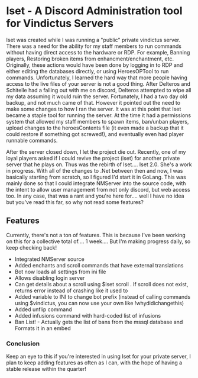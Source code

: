 # Iset - A Discord Administration tool for Vindictus Servers

Iset was created while I was running a "public" private vindictus server. There was a need for the ability for my staff members to run commands without having direct access to the hardware or RDP. For example, Banning players, Restoring broken items from enhancment/enchantment, etc. Originally, these actions would have been done by logging in to RDP and either editing the databases directly, or using HeroesOPTool to run commands. Unfortunately, I learned the hard way that more people having access to the live files of your server is not a good thing. After Delteros and Schitelle had a falling out with me on discord, Delteros attempted to wipe all my data assuming it would ruin the server. Fortunately, I had a two day old backup, and not much came of that. However it pointed out the need to make some changes to how I ran the server. It was at this point that Iset became a staple tool for running the server. At the time it had a permissions system that allowed my staff members to spawn items, ban/unban players, upload changes to the heroesContents file (it even made a backup that it could restore if something got screwed!), and eventually even had player runnable commands.

  After the server closed down, I let the project die out. Recently, one of my loyal players asked if I could revive the project (iset) for another private server that he plays on. Thus was the rebirth of Iset.... Iset 2.0. She's a work in progress. With all of the changes to .Net between then and now, I was basically starting from scratch, so I figured I'd start it in GoLang. This was mainly done so that I could integrate NMServer into the source code, with the intent to allow user management from not only discord, but web access too. In any case, that was a rant and you're here for.... well I have no idea but you've read this far, so why not read some features?

  ## Features

Currently, there's not a ton of features. This is because I've been working on this for a collective total of.... 1 week.... But I'm making progress daily, so keep checking back!
- Integrated NMServer source
- Added enchants and scroll commands that have external translations
- Bot now loads all settings from ini file
- Allows disabling login server
- Can get details about a scroll using $iset scroll <scroll name>. If scroll does not exist, returns error instead of crashing like it used to
- Added variable to INI to change bot prefix (instead of calling commands using $vindictus, you can now use your own like !whydidichangethis)
- Added unflip command
- Added infusions command with hard-coded list of infusions
- Ban List! - Actually gets the list of bans from the mssql database and Formats it in an embed

### Conclusion

Keep an eye to this if you're interested in using Iset for your private server, I plan to keep adding features as often as I can, with the hope of having a stable release within the quarter!